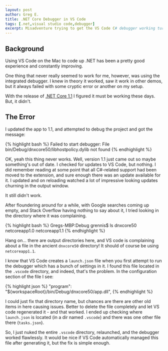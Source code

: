 ```yaml
---
layout: post
author: Greg E.
title: .NET Core Debugger in VS Code
tags: [.net,visual studio code,debugger]
excerpt: Misadventure trying to get the VS Code C# debugger working turns out to be a remnant from a much older framework install.
---
```

## Background

Using VS Code on the Mac to code up .NET has been a pretty good experience and constantly improving. 

One thing that never really seemed to work for me, however, was using the integrated debugger. I knew in theory it worked, saw it work in other demos, but it always failed with some cryptic error or another on my setup.

With the release of <a href="https://blogs.msdn.microsoft.com/dotnet/2016/11/16/announcing-net-core-1-1/">.NET Core 1.1</a> I figured it must be working these days. But, it didn't.

## The Error

I updated the app to 1.1, and attempted to debug the project and got the message:

{% highlight bash %}
Failed to start debugger: File bin/Debug/dnxcore50/libhostpolicy.dylib not found
{% endhighlight %}

OK, yeah this thing never works. Well, version 1.1 just came out so maybe something's out of date. I checked for updates to VS Code, but nothing. I did remember reading at some point that all C#-related support had been moved to the extension, and sure enough there was an update available for it. I updated and on reloading watched a lot of impressive looking updates churning in the output window. 

It still didn't work.

After floundering around for a while, with Google searches coming up empty, and Stack Overflow having nothing to say about it, I tried looking in the directory where it was complaining. 

{% highlight bash %}
Gregs-MBP:Debug grennis$ ls
dnxcore50	netcoreapp1.0	netcoreapp1.1
{% endhighlight %}

Hang on... there are output directories here, and VS code is complaining about a file in the ancient `dnxcore50` directory! It should of course be using `netcoreapp1.1`. 

I know that VS Code creates a `launch.json` file when you first attempt to run the debugger which has a bunch of settings in it. I found this file located in the `.vscode` directory, and indeed, that's the problem. In the configuration section of the file I see:

{% highlight json %}
"program": "${workspaceRoot}/bin/Debug/dnxcore50/app.dll",
{% endhighlight %}

I could just fix that directory name, but chances are there are other old items in here causing issues. Better to delete the file completely and let VS code regenerated it - and that worked. I ended up checking where `launch.json` is located (in a dir named `.vscode`) and there was one other file there (`tasks.json`). 

So, I just nuked the entire `.vscode` directory, relaunched, and the debugger worked flawlessly. It would be nice if VS Code automatically managed this file after generating it, but the fix is simple enough. 

